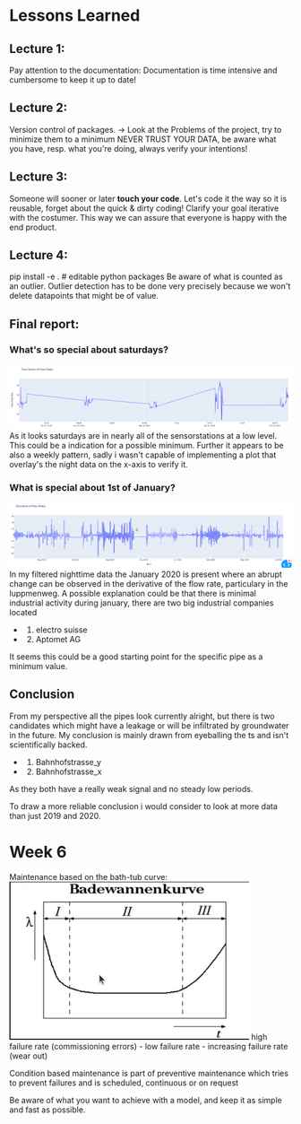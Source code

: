# Lessons Learned
## Lecture 1: 
 
Pay attention to the documentation: 
Documentation is time intensive and cumbersome to keep it up to date! 

 

## Lecture 2: 

Version control of packages. -> Look at the Problems of the project, try to minimize them to a minimum
NEVER TRUST YOUR DATA, be aware what you have, resp. what you're doing, always verify your intentions!

## Lecture 3:

Someone will sooner or later **touch your code**. Let's code it the way so it is reusable, forget about the quick & dirty coding!
Clarify your goal iterative with the costumer. This way we can assure that everyone is happy with the end product.

## Lecture 4:

pip install -e . # editable python packages
Be aware of what is counted as an outlier. Outlier detection has to be done very precisely because we won't delete 
datapoints that might be of value.

## Final report:
### What's so special about saturdays?
![Saturdays](img.png)
As it looks saturdays are in nearly all of the sensorstations at a low level.
This could be a indication for a possible minimum. 
Further it appears to be also a weekly pattern, sadly i wasn't capable of implementing a plot that overlay's the night data on the x-axis to verify it.

### What is special about 1st of January?
![1January_luppmenweg.png](img_2.png)
In my filtered nighttime data the January 2020 is present where an abrupt change can be observed in the derivative of the flow rate, particulary in the luppmenweg.
A possible explanation could be that there is minimal industrial activity during january, there are two big industrial companies located
   - 1. electro suisse
   - 2. Aptomet AG

It seems this could be a good starting point for the specific pipe as a minimum value.

## Conclusion

From my perspective all the pipes look currently alright, but there is two candidates which might have
a leakage or will be infiltrated by groundwater in the future.
My conclusion is mainly drawn from eyeballing the ts and isn't scientifically backed.
- 1. Bahnhofstrasse_y
- 2. Bahnhofstrasse_x

As they both have a really weak signal and no steady low periods.

To draw a more reliable conclusion i would consider to look at more data than just 2019 and 2020.

# Week 6
Maintenance based on the bath-tub curve:
![img_3.png](img_3.png)
high failure rate (commissioning errors) - low failure rate - increasing failure rate (wear out)

Condition based maintenance is part of preventive maintenance which tries to prevent failures and is scheduled, continuous or on request

Be aware of what you want to achieve with a model, and keep it as simple and fast as possible.